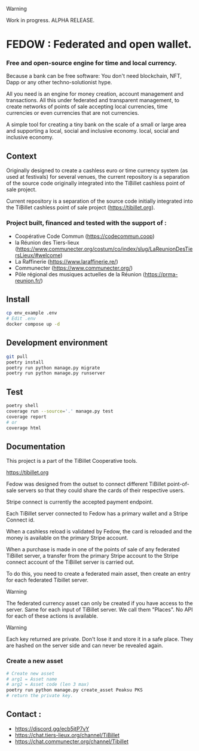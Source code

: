 > [!WARNING]  
> Work in progress. ALPHA RELEASE.

# FEDOW : Federated and open wallet.

### Free and open-source engine for time and local currency.

Because a bank can be free software:
You don't need blockchain, NFT, Dapp or any other techno-solutionist hype.

All you need is an engine for money creation, account management and transactions.
All this under federated and transparent management, to create networks of points of sale accepting local currencies,
time currencies or even currencies that are not currencies.

A simple tool for creating a tiny bank on the scale of a small or large area and supporting a local, social and
inclusive economy.
local, social and inclusive economy.

## Context

Originally designed to create a cashless euro or time currency system (as used at festivals) for several venues, the
current repository is a separation of the source code originally integrated into the TiBillet cashless point of sale
project.

Current repository is a separation of the source code initially integrated into the TiBillet cashless point of sale
project (https://tibillet.org).

### Project built, financed and tested with the support of :

- Coopérative Code Commun (https://codecommun.coop)
- la Réunion des Tiers-lieux (https://www.communecter.org/costum/co/index/slug/LaReunionDesTiersLieux/#welcome)
- La Raffinerie (https://www.laraffinerie.re/)
- Communecter (https://www.communecter.org/)
- Pôle régional des musiques actuelles de la Réunion (https://prma-reunion.fr/)

## Install

```bash
cp env_example .env
# Edit .env 
docker compose up -d
```

## Development environment

```bash
git pull
poetry install
poetry run python manage.py migrate
poetry run python manage.py runserver
```

## Test

```bash
poetry shell
coverage run --source='.' manage.py test
coverage report
# or 
coverage html
```

## Documentation

This project is a part of the TiBillet Cooperative tools.

https://tibillet.org

Fedow was designed from the outset to connect different TiBillet point-of-sale servers so that they could share the
cards of their respective users.

Stripe connect is currently the accepted payment endpoint.

Each TiBillet server connected to Fedow has a primary wallet and a Stripe Connect id.

When a cashless reload is validated by Fedow, the card is reloaded and the money is available on the primary Stripe
account.

When a purchase is made in one of the points of sale of any federated TiBillet server, a transfer from the primary
Stripe account to the Stripe connect account of the TiBillet server is carried out.

To do this, you need to create a federated main asset, then create an entry for each federated Tibillet server.

> [!WARNING]  
> The federated currency asset can only be created if you have access to the server.
> Same for each input of TiBillet server. We call them "Places".
> No API for each of these actions is available.

> [!WARNING]
> Each key returned are private.
> Don't lose it and store it in a safe place.
> They are hashed on the server side and can never be revealed again.

### Create a new asset

```bash
# Create new asset
# arg1 = Asset name
# arg2 = Asset code (len 3 max)
poetry run python manage.py create_asset Peaksu PKS
# return the private key.
```

## Contact :

- https://discord.gg/ecb5jtP7vY
- https://chat.tiers-lieux.org/channel/TiBillet
- https://chat.communecter.org/channel/Tibillet